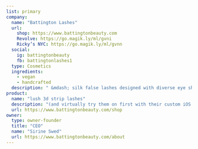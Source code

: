 ```yaml
---
list: primary
company:
  name: "Battington Lashes"
  url:
    shop: https://www.battingtonbeauty.com
    Revolve: https://go.magik.ly/ml/gvni
    Ricky’s NYC: https://go.magik.ly/ml/gvnn
  social:
    ig: battingtonbeauty
    fb: battingtonlashes1
  type: Cosmetics
  ingredients:
    - vegan
    - handcrafted
  description: " &mdash; silk false lashes designed with diverse eye shapes in mind"
product:
  name: "lush 3d strip lashes"
  description: "(and virtually try them on first with their custom iOS app)"
  url: https://www.battingtonbeauty.com/shop
owner:
  type: owner-founder
  title: "CEO"
  name: "Sirine Swed"
  url: https://www.battingtonbeauty.com/about
---
```

